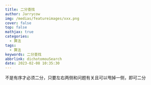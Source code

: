 ```yaml
---
title: 二分查找
author: Jarrycow
img: /medias/featureimages/xxx.png
cover: false
top: false
mathjax: true
categories:
  - 算法
tags:
  - 算法
keywords: 二分查找
abbrlink: dichotomouSearch
date: 2023-02-08 10:35:30
---
```




<!--more-->

不是有序才必须二分，只要左右两侧和问题有关且可以甩掉一侧，即可二分